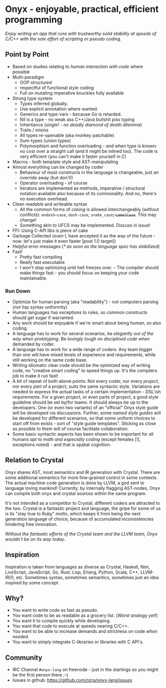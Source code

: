 # Onyx - enjoyable, practical, efficient programming

_Enjoy writing an app that runs with trustworthy solid stability at speeds of C/C++ with the sole effort of scripting or pseudo coding._

## Point by Point

- Based on studies relating to _human interaction with code_ where possible
- Multi-paradigm
  - OOP _structured_
  - respectful of functional style coding
  - Full on mutating imperative knuckles fully available
- Strong type system
  - Types inferred globally.
  - Use explicit annotation where wanted.
  - Generics and type-vars  - because Go is retarded.
  - Nil is a type  - no weak ass C++/Java bullshit piss typing
  - Inheritance (_single!  - no deadly diamond of death dilemma_)
  - Traits / mixins
  - All types re-openable (aka monkey patchable)
  - Sum-types (union types)
  - Polymorphism and function overloading  - and when type is known: no cost over a straight call (and it might be inlined too). The code is very efficient (you can't make it faster yourself in C)
- Macros - both template style and AST-manipulating
- Almost everything can be changed by coder
  - Behaviour of most constructs in the language is changeable, just an override away (but don't!)
  - Operator overloading  - of course
  - Iterators are implemented as methods, imperative / structural notation available also because of its commonality. And no, there's no execution overhead.
- Clean readable and writeable syntax
  - All the common forms of _casing_ is allowed interchangeably (without conflicts): `endash—case`, `dash-case`, `snake_case`~~, `camelCase`~~. This may change!
  - Something akin to UFCS may be implemented. Discuss in issue!
- FFI: Using C-API libs is piece of cake
- Garbage Collected (_even I_, have accepted it as the way of the future  - now: let's just make it even faster [post 1.0 target])
- _Helpful_ error messages (_* as soon as the language spec has stabilized_)
- Fast!
  - Pretty fast compiling
  - Really fast executable
  - I won't stop optimizing until hell freezes over.  - The compiler should make things fast  - you should focus on keeping your code maintainable.

### Run Down

- Optimize for human parsing (aka "readability")  - not computers parsing (_not_ lisp syntax uniformity)
- Human languages has exceptions to rules, so common constructs should get sugar if warranted.
- Any work should be enjoyable if we're smart about being human, so also coding.
- A language has to work for several scenarios, be _elegantly out of the way when prototyping_. Be _lovingly tough on disciplined code_ when demanded by coder.
- A language has to work for a wide range of coders. Any team bigger than one will have mixed levels of experience and requirements, while still working on the same code base.
- Writing idiomatic clear code should be the optimized way of writing code, no "creative smart coding" to speed things up. It's the compilers job to make it run fast!
- A bit of repeat of both above points: Not every coder, nor every _project_, nor every _part_ of a project, suits the same syntactic style. Variations are needed to express the actual tasks of a certain implementation  - DSL'ish requirements. For a given project, or even parts of project, a good style guideline should be set by/for teams. It should always be up to the developers. One (or even two variants) of an "official" Onyx style guide will be developed via discussions. Further, some _named style guides_ will be developed for different scenarios, so that some uniform choices to start off from exists  - sort of "style guide templates". Sticking as close as possible to them will of course facilitate collaboration.
- Some basic syntactic aspects has been shown to be important for all humans _apt to math and especially coding_ (except females [!], exceptions noted)  - and that is spatial cognition.

## Relation to Crystal

Onyx shares AST, most semantics and IR generation with Crystal. There are some additional semantics for more fine-grained control in some contexts. The actual machine code generation is done by LLVM, a god sent to language loving mankind! Currently, by internally flagging AST-nodes, Onyx can compile both onyx and crystal sources within the same program.

It's not intended as a competitor to Crystal, different coders are attracted to the two. Crystal is a fantastic project and language, the gripe for some of us is its "stay true to Ruby" motto, which keeps it from being _the_ next generation language of choice, because of accumulated inconsistencies hindering free innovation.

_Without the fantastic efforts of the Crystal team and the LLVM team, Onyx wouldn't be on its way today_.

## Inspiration

Inspiration is taken from languages as diverse as Crystal, Haskell,
Nim, LiveScript, JavaScript, Go, Rust, Lisp, Erlang, Python, Scala, C++, LLVM-IR(!), etc. Sometimes syntax, sometimes semantics, sometimes just an idea inspired by some concept.

## Why?

- You want to write code as fast as pseudo.
- You want code to be as readable as a grocery list. (_Worst analogy yet!_)
- You want it to compile quickly while developing.
- You want that code to execute at speeds nearing C/C++.
- You want to be able to increase demands and strictness on code _when needed_.
- You want to simply integrate C-libraries or libraries with C API's.


## Community

- IRC Channel `#onyx-lang` on freenode  - just in the startings so you might be the first person there ;-)
- Issues in github: https://github.com/ozra/onyx-lang/issues

